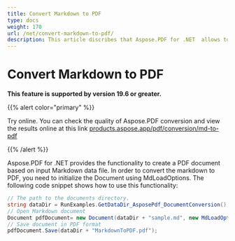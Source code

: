 ```yaml
---
title: Convert Markdown to PDF
type: docs
weight: 170
url: /net/convert-markdown-to-pdf/
description: This article discribes that Aspose.PDF for .NET  allows to create a PDF document based on input Markdown data file.
---
```


# Convert Markdown to PDF

**This feature is supported by version 19.6 or greater.**

{{% alert color="primary" %}} 

Try online. You can check the quality of Aspose.PDF conversion and view the results online at this link [products.aspose.app/pdf/conversion/md-to-pdf](https://products.aspose.app/pdf/conversion/md-to-pdf)

{{% /alert %}}

Aspose.PDF for .NET  provides the functionality to create a PDF document based on input Markdown data file. In order to convert the markdown to PDF, you need to initialize the Document using MdLoadOptions. The following code snippet shows how to use this functionality:

```csharp
// The path to the documents directory.
string dataDir = RunExamples.GetDataDir_AsposePdf_DocumentConversion();
// Open Markdown document
Document pdfDocument= new Document(dataDir + "sample.md", new MdLoadOptions());
// Save document in PDF format
pdfDocument.Save(dataDir + "MarkdownToPDF.pdf");
```
